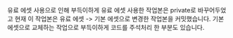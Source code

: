 유료 에셋 사용으로 인해 부득이하게 유료 에셋 사용한 작업본은 private로 바꾸어두었고
현재 이 작업본은 유료 에셋 -> 기본 에셋으로 변경한 작업본을 커밋했습니다.
기본 에셋으로 교체하는 작업으로 부득이하게 코드를 주석처리 한 부분도 있습니다.
